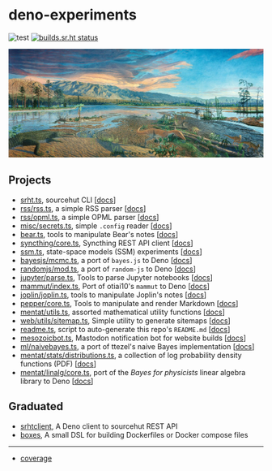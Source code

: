 # deno-experiments

![test](https://github.com/ruivieira/deno-experiments/workflows/test/badge.svg) [![builds.sr.ht status](https://builds.sr.ht/~ruivieira/deno-experiments.svg)](https://builds.sr.ht/~ruivieira/deno-experiments?)

![Brontosaurus!](docs/mesozoic.jpg)

## Projects

- [srht.ts](srht.ts), sourcehut CLI [[docs](https://doc.deno.land/https/git.sr.ht/~ruivieira/deno-experiments/blob/master/srht.ts)]
- [rss/rss.ts](rss/rss.ts), a simple RSS parser [[docs](https://doc.deno.land/https/git.sr.ht/~ruivieira/deno-experiments/blob/master/rss/rss.ts)]
- [rss/opml.ts](rss/opml.ts), a simple OPML parser [[docs](https://doc.deno.land/https/git.sr.ht/~ruivieira/deno-experiments/blob/master/rss/opml.ts)]
- [misc/secrets.ts](misc/secrets.ts), simple `.config` reader [[docs](https://doc.deno.land/https/git.sr.ht/~ruivieira/deno-experiments/blob/master/misc/secrets.ts)]
- [bear.ts](bear.ts), tools to manipulate Bear's notes [[docs](https://doc.deno.land/https/git.sr.ht/~ruivieira/deno-experiments/blob/master/bear.ts)]
- [syncthing/core.ts](syncthing/core.ts), Syncthing REST API client [[docs](https://doc.deno.land/https/git.sr.ht/~ruivieira/deno-experiments/blob/master/syncthing/core.ts)]
- [ssm.ts](ssm.ts), state-space models (SSM) experiments [[docs](https://doc.deno.land/https/git.sr.ht/~ruivieira/deno-experiments/blob/master/ssm.ts)]
- [bayesjs/mcmc.ts](bayesjs/mcmc.ts), a port of `bayes.js` to Deno [[docs](https://doc.deno.land/https/git.sr.ht/~ruivieira/deno-experiments/blob/master/bayesjs/mcmc.ts)]
- [randomjs/mod.ts](randomjs/mod.ts), a port of `random-js` to Deno [[docs](https://doc.deno.land/https/git.sr.ht/~ruivieira/deno-experiments/blob/master/randomjs/mod.ts)]
- [jupyter/parse.ts](jupyter/parse.ts), Tools to parse Jupyter notebooks [[docs](https://doc.deno.land/https/git.sr.ht/~ruivieira/deno-experiments/blob/master/jupyter/parse.ts)]
- [mammut/index.ts](mammut/index.ts), Port of otiai10's `mammut` to Deno [[docs](https://doc.deno.land/https/git.sr.ht/~ruivieira/deno-experiments/blob/master/mammut/index.ts)]
- [joplin/joplin.ts](joplin/joplin.ts), tools to manipulate Joplin's notes [[docs](https://doc.deno.land/https/git.sr.ht/~ruivieira/deno-experiments/blob/master/joplin/joplin.ts)]
- [pepper/core.ts](pepper/core.ts), Tools to manipulate and render Markdown [[docs](https://doc.deno.land/https/git.sr.ht/~ruivieira/deno-experiments/blob/master/pepper/core.ts)]
- [mentat/utils.ts](mentat/utils.ts), assorted mathematical utility functions [[docs](https://doc.deno.land/https/git.sr.ht/~ruivieira/deno-experiments/blob/master/mentat/utils.ts)]
- [web/utils/sitemap.ts](web/utils/sitemap.ts), Simple utility to generate sitemaps [[docs](https://doc.deno.land/https/git.sr.ht/~ruivieira/deno-experiments/blob/master/web/utils/sitemap.ts)]
- [readme.ts](readme.ts), script to auto-generate this repo's `README.md` [[docs](https://doc.deno.land/https/git.sr.ht/~ruivieira/deno-experiments/blob/master/readme.ts)]
- [mesozoicbot.ts](mesozoicbot.ts), Mastodon notification bot for website builds [[docs](https://doc.deno.land/https/git.sr.ht/~ruivieira/deno-experiments/blob/master/mesozoicbot.ts)]
- [ml/naivebayes.ts](ml/naivebayes.ts), a port of ttezel's naive Bayes implementation [[docs](https://doc.deno.land/https/git.sr.ht/~ruivieira/deno-experiments/blob/master/ml/naivebayes.ts)]
- [mentat/stats/distributions.ts](mentat/stats/distributions.ts), a collection of log probability density functions (PDF) [[docs](https://doc.deno.land/https/git.sr.ht/~ruivieira/deno-experiments/blob/master/mentat/stats/distributions.ts)]
- [mentat/linalg/core.ts](mentat/linalg/core.ts), port of the _Bayes for physicists_ linear algebra library to Deno [[docs](https://doc.deno.land/https/git.sr.ht/~ruivieira/deno-experiments/blob/master/mentat/linalg/core.ts)]

## Graduated


- [srhtclient](https://git.sr.ht/~ruivieira/srhtclient), A Deno client to sourcehut REST API 
- [boxes](https://git.sr.ht/~ruivieira/boxes), A small DSL for building Dockerfiles or Docker compose files 

<hr>

- [coverage](https://ruivieira.srht.site/deno-experiments/coverage/index.html)
